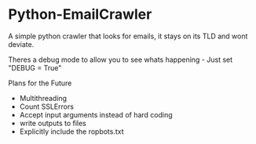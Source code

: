 # Python-EmailCrawler
A simple python crawler that looks for emails, it stays on its TLD and wont deviate.

Theres a debug mode to allow you to see whats happening - Just set "DEBUG = True"



Plans for the Future
 - Multithreading
 - Count SSLErrors
 - Accept input arguments instead of hard coding
 - write outputs to files
 - Explicitly include the ropbots.txt
